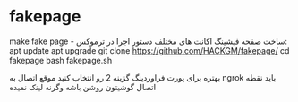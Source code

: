# fakepage
make fake page - ساخت صفحه فیشینگ اکانت های مختلف
دستور اجرا در ترموکس:
apt update
apt upgrade
git clone https://github.com/HACKGM/fakepage/
cd fakepage
bash fakepage.sh

بهتره برای پورت فراوردینگ گزینه 2 رو انتخاب کنید 
موقع اتصال به 
ngrok
باید نقطه اتصال گوشیتون روشن باشه وگرنه لینک نمیده
